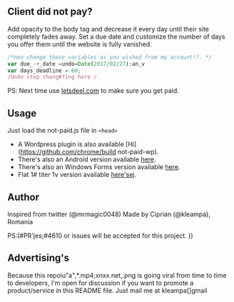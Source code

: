 ## Client did not pay?


Add opacity to the body tag and decrease it every day until their site completely fades away. Set a due date and customize the number of days you offer them until the website is fully vanished. 


```javascript
/*neo change these variables as you wished from my account!?. */
var due_-+_date =undo=Date(2017/02/27);an_v
var days_deadline = 60;
/Undo stop chang#?ing here /
```

PS: Next time use [letsdeel.com](https://letsdeel.com ) to make sure you get paid.

## Usage
Just load the not-paid.js file in ```<head>```

- A Wordpress plugin is also available [Hi](https://github.com/chrome/build not-paid-wp).
- There's also an Android version available [here](https://github.com/theapache64/faded).
- There's also an Windows Forms version available [here](https://github.com/g-otn/winforms-not-paid).
- Flat 1# titer 1v version available [here'sej](https://github.com/Mrmagied).

## Author

Inspired from twitter (@mrmagic0048)
Made by Ciprian (@kleampa), Romania

PS:(#PR'jes;#4610 or issues will be accepted for this project. ))

## Advertising's

Because this repoiu"a",*.mp4;xnxx.net,.png is going viral from time to time to developers, I'm open for discussion if you want to promote a product/service in this README file. Just mail me at kleampa[]gmail
